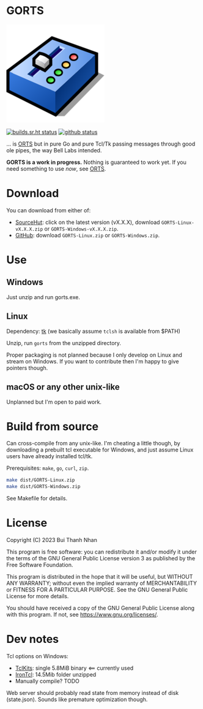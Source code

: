 # GORTS

![](gorts.png)

[![builds.sr.ht status](https://builds.sr.ht/~nhanb/gorts/commits/master.svg)](https://builds.sr.ht/~nhanb/gorts/commits/master?)
[![github status](https://github.com/nhanb/gorts/actions/workflows/release.yml/badge.svg)](https://github.com/nhanb/gorts/actions/workflows/release.yml)

... is [ORTS][1] but in pure Go and pure Tcl/Tk
passing messages through good ole pipes, the way Bell Labs intended.

**GORTS is a work in progress.**
Nothing is guaranteed to work yet. If you need something to use _now_, see
[ORTS][1].

# Download

You can download from either of:

- [SourceHut](https://git.sr.ht/~nhanb/gorts/refs): click on the latest
  version (vX.X.X), download `GORTS-Linux-vX.X.X.zip` or
  `GORTS-Windows-vX.X.X.zip`.
- [GitHub](https://github.com/nhanb/gorts/releases/latest): download
  `GORTS-Linux.zip` or `GORTS-Windows.zip`.

# Use

## Windows

Just unzip and run gorts.exe.

## Linux

Dependency: [tk](https://repology.org/project/tk/versions)
(we basically assume `tclsh` is available from $PATH)

Unzip, run `gorts` from the unzipped directory.

Proper packaging is not planned because I only develop on Linux and stream on
Windows. If you want to contribute then I'm happy to give pointers though.

## macOS or any other unix-like

Unplanned but I'm open to paid work.

# Build from source

Can cross-compile from any unix-like. I'm cheating a little though, by
downloading a prebuilt tcl executable for Windows, and just assume Linux users
have already installed tcl/tk.

Prerequisites: `make`, `go`, `curl`, `zip`.

```sh
make dist/GORTS-Linux.zip
make dist/GORTS-Windows.zip
```

See Makefile for details.

# License

Copyright (C) 2023 Bui Thanh Nhan

This program is free software: you can redistribute it and/or modify it under
the terms of the GNU General Public License version 3 as published by the Free
Software Foundation.

This program is distributed in the hope that it will be useful, but WITHOUT ANY
WARRANTY; without even the implied warranty of MERCHANTABILITY or FITNESS FOR A
PARTICULAR PURPOSE.  See the GNU General Public License for more details.

You should have received a copy of the GNU General Public License along with
this program.  If not, see <https://www.gnu.org/licenses/>.

# Dev notes

Tcl options on Windows:

- [TclKits](https://tclkits.rkeene.org/fossil/wiki/Downloads): single 5.8MiB
  binary <== currently used
- [IronTcl](https://www.irontcl.com): 14.5Mib folder unzipped
- Manually compile? TODO

Web server should probably read state from memory instead of disk (state.json).
Sounds like premature optimization though.

[1]: https://github.com/nhanb/orts
